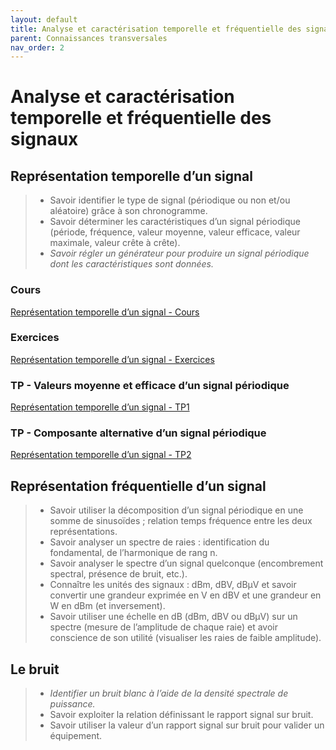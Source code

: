 ```yaml
---
layout: default
title: Analyse et caractérisation temporelle et fréquentielle des signaux
parent: Connaissances transversales
nav_order: 2
---
```




# Analyse et caractérisation temporelle et fréquentielle des signaux

## Représentation temporelle d’un signal

> - Savoir identifier le type de signal (périodique ou non et/ou aléatoire) grâce à son chronogramme.
> - Savoir déterminer les caractéristiques d’un signal périodique (période, fréquence, valeur moyenne, valeur efficace, valeur maximale, valeur crête à crête).
> - *Savoir régler un générateur pour produire un signal périodique dont les caractéristiques sont données.*

### Cours

[Représentation temporelle d’un signal - Cours](/cours/representation-temporelle-signaux/bts-ciel_representation-temporelle-signaux_cours.pdf)

### Exercices

[Représentation temporelle d’un signal - Exercices](/cours/representation-temporelle-signaux/bts-ciel_representation-temporelle-signaux_exercices.pdf)

### TP - Valeurs moyenne et efficace d’un signal périodique

[Représentation temporelle d’un signal - TP1](/cours/representation-temporelle-signaux/bts-ciel_representation-temporelle-signaux_TP1.pdf)

### TP - Composante alternative d’un signal périodique

[Représentation temporelle d’un signal - TP2](/cours/representation-temporelle-signaux/bts-ciel_representation-temporelle-signaux_TP2.pdf)



## Représentation fréquentielle d’un signal

> - Savoir utiliser la décomposition d’un signal périodique en une somme de sinusoïdes ; relation temps fréquence entre les deux représentations.
> - Savoir analyser un spectre de raies : identification du fondamental, de l’harmonique de rang n.
> - Savoir analyser le spectre d’un signal quelconque (encombrement spectral, présence de bruit, etc.).
> - Connaître les unités des signaux : dBm, dBV, dBµV et savoir convertir une grandeur exprimée en V en dBV et une grandeur en W en dBm (et inversement).
> - Savoir utiliser une échelle en dB (dBm, dBV ou dBµV) sur un spectre (mesure de l’amplitude de chaque raie) et avoir conscience de son utilité (visualiser les raies de faible amplitude).




## Le bruit

> - *Identifier un bruit blanc à l’aide de la densité spectrale de puissance.*
> - Savoir exploiter la relation définissant le rapport signal sur bruit.
> - Savoir utiliser la valeur d’un rapport signal sur bruit pour valider un équipement.